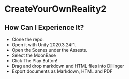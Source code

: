 # CreateYourOwnReality2
## How Can I Experience It?

- Clone the repo.
- Open it with Unity 2020.3.24f1.
- Open the Scenes under the Assests.
- Select the MoonBase
- Click The Play Button!
- Drag and drop markdown and HTML files into Dillinger
- Export documents as Markdown, HTML and PDF
